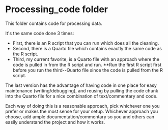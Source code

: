 # Processing_code folder

This folder contains code for processing data.

It's the same code done 3 times:

* First, there is an R script that you can run which does all the cleaning.
* Second, there is a Quarto file which contains exactly the same code as the R script.
* Third, my current favorite, is a Quarto file with an approach where the code is pulled in from the R script and run.
  **Run the first R script first before you run the third--Quarto file since the code is pulled from the R script.

The last version has the advantage of having code in one place for easy maintenance (writing/debugging), and reusing by pulling the code chunk into the Quarto file for a nice combination of text/commentary and code.

Each way of doing this is a reasonable approach, pick whichever one you prefer or makes the most sense for your setup. Whichever approach you choose, add ample documentation/commentary so you and others can easily understand the project and how it works.
